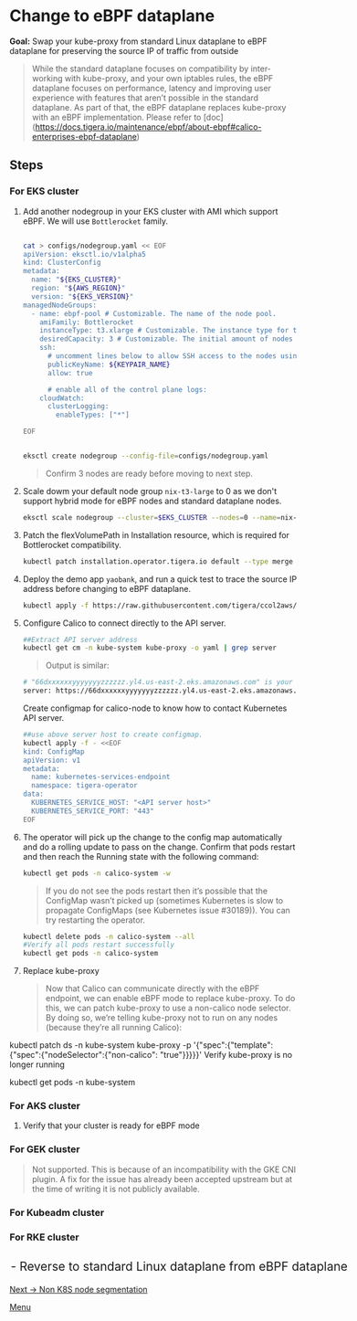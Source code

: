 # Change to eBPF dataplane

**Goal:** Swap your kube-proxy from standard Linux dataplane to eBPF dataplane for preserving the source IP of traffic from outside

>While the standard dataplane focuses on compatibility by inter-working with kube-proxy, and your own iptables rules, the eBPF dataplane focuses on performance, latency and improving user experience with features that aren’t possible in the standard dataplane. As part of that, the eBPF dataplane replaces kube-proxy with an eBPF implementation. Please refer to [doc] (https://docs.tigera.io/maintenance/ebpf/about-ebpf#calico-enterprises-ebpf-dataplane)


## Steps

### For EKS cluster

1. Add another nodegroup in your EKS cluster with AMI which support eBPF. We will use `Bottlerocket` family. 

   ```bash

   cat > configs/nodegroup.yaml << EOF
   apiVersion: eksctl.io/v1alpha5
   kind: ClusterConfig
   metadata:
     name: "${EKS_CLUSTER}"
     region: "${AWS_REGION}"
     version: "${EKS_VERSION}"
   managedNodeGroups:
     - name: ebpf-pool # Customizable. The name of the node pool.
       amiFamily: Bottlerocket
       instanceType: t3.xlarge # Customizable. The instance type for the node pool.
       desiredCapacity: 3 # Customizable. The initial amount of nodes to have live.
       ssh:
         # uncomment lines below to allow SSH access to the nodes using existing EC2 key pair
         publicKeyName: ${KEYPAIR_NAME}
         allow: true

         # enable all of the control plane logs:
       cloudWatch:
         clusterLogging:
           enableTypes: ["*"]

   EOF


   eksctl create nodegroup --config-file=configs/nodegroup.yaml
   ```  
   > Confirm 3 nodes are ready before moving to next step.

2. Scale dowm your default node group `nix-t3-large` to 0 as we don't support hybrid mode for eBPF nodes and standard dataplane nodes.
   
   ```bash
   eksctl scale nodegroup --cluster=$EKS_CLUSTER --nodes=0 --name=nix-t3-large
   ```

3. Patch the flexVolumePath in Installation resource, which is required for Bottlerocket compatibility.
   ```bash
   kubectl patch installation.operator.tigera.io default --type merge -p '{"spec":{"flexVolumePath":"/var/lib/kubelet/plugins"}}'
   ```

1. Deploy the demo app `yaobank`, and run a quick test to trace the source IP address before changing to eBPF dataplane.
   ```bash
   kubectl apply -f https://raw.githubusercontent.com/tigera/ccol2aws/main/yaobank.yaml
   ```


2. Configure Calico to connect directly to the API server. 

   ```bash
   ##Extract API server address
   kubectl get cm -n kube-system kube-proxy -o yaml | grep server
   ```

   > Output is similar:

   ```bash
   # "66dxxxxxxyyyyyyyzzzzzz.yl4.us-east-2.eks.amazonaws.com" is your api server host
   server: https://66dxxxxxxyyyyyyyzzzzzz.yl4.us-east-2.eks.amazonaws.com
   ```

   Create configmap for calico-node to know how to contact Kubernetes API server.
   ```bash
   ##use above server host to create configmap. 
   kubectl apply -f - <<EOF
   kind: ConfigMap
   apiVersion: v1
   metadata:
     name: kubernetes-services-endpoint
     namespace: tigera-operator
   data:
     KUBERNETES_SERVICE_HOST: "<API server host>" 
     KUBERNETES_SERVICE_PORT: "443"
   EOF
   ```

3. The operator will pick up the change to the config map automatically and do a rolling update to pass on the change. Confirm that pods restart and then reach the Running state with the following command:
   ```bash
   kubectl get pods -n calico-system -w
   ```
   > If you do not see the pods restart then it’s possible that the ConfigMap wasn’t picked up (sometimes Kubernetes is slow to propagate ConfigMaps (see Kubernetes issue #30189)). You can try restarting the operator.
   ```bash
   kubectl delete pods -n calico-system --all
   #Verify all pods restart successfully
   kubectl get pods -n calico-system 
   ```

4. Replace kube-proxy
   > Now that Calico can communicate directly with the eBPF endpoint, we can enable eBPF mode to replace kube-proxy. To do this, we can patch kube-proxy to use a non-calico node selector. By doing so, we’re telling kube-proxy not to run on any nodes (because they’re all running Calico):

kubectl patch ds -n kube-system kube-proxy -p '{"spec":{"template":{"spec":{"nodeSelector":{"non-calico": "true"}}}}}'
Verify kube-proxy is no longer running

kubectl get pods -n kube-system







### For AKS cluster

1. Verify that your cluster is ready for eBPF mode



### For GEK cluster
>Not supported. This is because of an incompatibility with the GKE CNI plugin. A fix for the issue has already been accepted upstream but at the time of writing it is not publicly available.

### For Kubeadm cluster

### For RKE cluster 



## <Option> - Reverse to standard Linux dataplane from eBPF dataplane 


[Next -> Non K8S node segmentation](../modules/non-k8s-node-segmentation.md)

[Menu](../README.md)